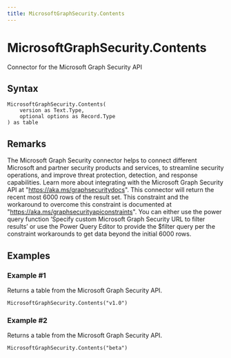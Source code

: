 ```yaml
---
title: MicrosoftGraphSecurity.Contents
---
```


# MicrosoftGraphSecurity.Contents


Connector for the Microsoft Graph Security API


## Syntax

```powerquery
MicrosoftGraphSecurity.Contents(
    version as Text.Type,
    optional options as Record.Type
) as table
```


## Remarks

The Microsoft Graph Security connector helps to connect different Microsoft 		and partner security products and services, to streamline security operations, and 		improve threat protection, detection, and response capabilities. Learn more about integrating with the Microsoft 		Graph Security API at "https://aka.ms/graphsecuritydocs". This connector will return the recent most 6000 rows 		of the result set. This constraint and the workaround to overcome this constraint is documented at 		"https://aka.ms/graphsecurityapiconstraints". You can either use the power query function ‘Specify custom Microsoft Graph Security URL to filter results’ or use the Power 		Query Editor to provide the $filter query per the constraint workarounds to get data beyond the initial 6000 rows.


## Examples

### Example #1 
Returns a table from the Microsoft Graph Security API.
```powerquery
MicrosoftGraphSecurity.Contents("v1.0")
```


### Example #2 
Returns a table from the Microsoft Graph Security API.
```powerquery
MicrosoftGraphSecurity.Contents("beta")
```



